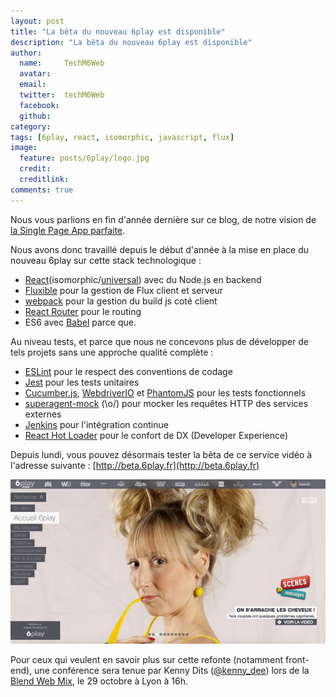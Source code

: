 ```yaml
---
layout: post
title: "La bêta du nouveau 6play est disponible"
description: "La bêta du nouveau 6play est disponible"
author:
  name:     TechM6Web
  avatar:   
  email:
  twitter:  techM6Web      
  facebook:       
  github:    
category:
tags: [6play, react, isomorphic, javascript, flux]
image:
  feature: posts/6play/logo.jpg
  credit: 
  creditlink: 
comments: true
---
```


Nous vous parlions en fin d'année dernière sur ce blog, de notre vision de [la Single Page App parfaite](http://tech.m6web.fr/isomorphic-single-page-app-parfaite-react-flux/).

Nous avons donc travaillé depuis le début d'année à la mise en place du nouveau 6play sur cette stack technologique :

* [React](https://facebook.github.io/react/)(isomorphic/[universal](https://medium.com/@mjackson/universal-javascript-4761051b7ae9)) avec du Node.js en backend
* [Fluxible](http://fluxible.io/) pour la gestion de Flux client et serveur
* [webpack](http://webpack.github.io/) pour la gestion du build js coté client
* [React Router](https://github.com/rackt/react-router) pour le routing
* ES6 avec [Babel](https://babeljs.io/) parce que.

Au niveau tests, et parce que nous ne concevons plus de développer de tels projets sans une approche qualité complète : 

* [ESLint](http://eslint.org/) pour le respect des conventions de codage
* [Jest](https://facebook.github.io/jest/) pour les tests unitaires
* [Cucumber.js](https://cucumber.io/docs/reference/javascript), [WebdriverIO](http://webdriver.io/) et [PhantomJS](http://phantomjs.org/) pour les tests fonctionnels
* [superagent-mock](https://github.com/M6Web/superagent-mock) (\o/) pour mocker les requêtes HTTP des services externes
* [Jenkins](https://jenkins-ci.org/) pour l'intégration continue
* [React Hot Loader](https://github.com/gaearon/react-hot-loader) pour le confort de DX (Developer Experience)

Depuis lundi, vous pouvez désormais tester la bêta de ce service vidéo à l'adresse suivante : [http://beta.6play.fr](http://beta.6play.fr)

![6play Beta](/images/posts/6play/screen.jpg)

Pour ceux qui veulent en savoir plus sur cette refonte (notamment front-end), une conférence sera tenue par Kenny Dits ([@kenny_dee](https://twitter.com/kenny_dee)) lors de la [Blend Web Mix](http://www.blendwebmix.com/programme.html), le 29 octobre à Lyon à 16h.